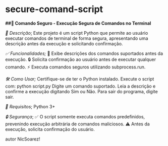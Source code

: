 # secure-comand-script

__##🚀 Comando Seguro - Execução Segura de Comandos no Terminal__

*📌 Descrição*;
Este projeto é um script Python que permite ao usuário executar comandos de terminal de forma segura, apresentando uma descrição antes da execução e solicitando confirmação.

*✅ Funcionalidades;*
📝 Exibe descrições dos comandos suportados antes da execução.
🔒 Solicita confirmação ao usuário antes de executar qualquer comando.
⚡ Executa comandos seguros utilizando subprocess.run.


*🛠️ Como Usar;*
Certifique-se de ter o Python instalado.
Execute o script com:
python script.py
Digite um comando suportado.
Leia a descrição e confirme a execução digitando Sim ou Não.
Para sair do programa, digite sair.

*🔗 Requisitos*;
Python 3+

*🔒 Segurança*;
✅ O script somente executa comandos predefinidos, prevenindo execução arbitrária de comandos maliciosos.
⚠️ Antes da execução, solicita confirmação do usuário.

autor NicSoarez!
